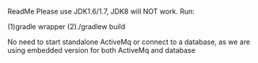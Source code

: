 ReadMe
Please use JDK1.6/1.7, JDK8 will NOT work.
Run:

(1)gradle wrapper
(2)./gradlew build

No need to start standalone ActiveMq or connect to a database, as we are using embedded version for both ActiveMq and database
